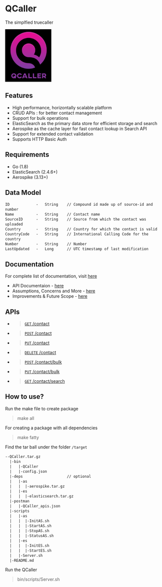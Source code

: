 # QCaller
The simplfied truecaller

![](https://github.com/jenu9417/QCaller/blob/master/external/others/pics/QCaller.png)


## Features
- High performance, horizontally scalable platform
- CRUD APIs :  for better contact management
- Support for bulk operations
- ElasticSearch as the primary data store for efficient storage and search
- Aerospike as the cache layer for fast contact lookup in Search API
- Support for extended contact validation
- Supports HTTP Basic Auth


## Requirements
- Go (1.8)
- ElasticSearch (2.4.6+)
- Aerospike (3.13+)

## Data Model
```
ID            -   String    // Compound id made up of source-id and number
Name          -   String    // Contact name
SourceID      -   String    // Source from which the contact was uploaded
Country       -   String    // Country for which the contact is valid
CountryCode   -   String    // International Calling Code for the country
Number        -   String    // Number
LastUpdated   -   Long      // UTC timestamp of last modification
```

## Documentation
For complete list of documentation, visit [here](https://github.com/jenu9417/QCaller/tree/master/external/documentation)

- API Documentaion - [here](https://github.com/jenu9417/QCaller/blob/master/external/documentation/API.md)
- Assumptions, Concerns and More - [here](https://github.com/jenu9417/QCaller/blob/master/external/documentation/Assumptions.md)
- Improvements & Future Scope - [here](https://github.com/jenu9417/QCaller/blob/master/external/documentation/Improvements.md)

## APIs
- > [<code>GET</code> /contact](https://github.com/jenu9417/QCaller/blob/master/external/documentation/API.md#get-contact)
- > [<code>POST</code> /contact](https://github.com/jenu9417/QCaller/blob/master/external/documentation/API.md#create-contact)
- > [<code>PUT</code> /contact](https://github.com/jenu9417/QCaller/blob/master/external/documentation/API.md#update-contact)
- > [<code>DELETE</code> /contact](https://github.com/jenu9417/QCaller/blob/master/external/documentation/API.md#delete-contact)
- > [<code>POST</code> /contact/bulk](https://github.com/jenu9417/QCaller/blob/master/external/documentation/API.md#bulk-create-contact)
- > [<code>PUT</code> /contact/bulk](https://github.com/jenu9417/QCaller/blob/master/external/documentation/API.md#bulk-update-contact)
- > [<code>GET</code> /contact/search](https://github.com/jenu9417/QCaller/blob/master/external/documentation/API.md#search-contact)

## How to use?
Run the make file to create package
> make all

For creating a package with all dependencies
> make fatty

Find the tar ball under the folder `/target`
```
--QCaller.tar.gz
  |-bin
  |   |-QCaller
  |   |-config.json
  |-deps                    // optional
  |   |-as
  |   |  |-aerospike.tar.gz
  |   |-es
  |   |  |-elasticsearch.tar.gz
  |-postman
  |   |-QCaller_apis.json
  |-scripts
  |   |-as
  |   |  |-InitAS.sh
  |   |  |-StartAS.sh
  |   |  |-StopAS.sh
  |   |  |-StatusAS.sh
  |   |-es
  |   |  |-InitES.sh
  |   |  |-StartES.sh
  |   |-Server.sh
  |-README.md
```
Run the QCaller
> bin/scripts/Server.sh
